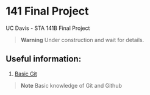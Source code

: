 # 141 Final Project
UC Davis - STA 141B Final Project

> **Warning**
> Under construction and wait for details.

## Useful information:

1. [Basic Git](https://backlog.com/git-tutorial/cn/intro/intro1_1.html)
> **Note**
> Basic knowledge of Git and Github
